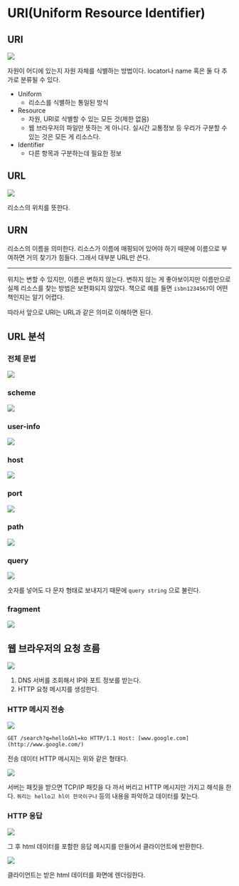 # URI(Uniform Resource Identifier)

## URI

![](../../.gitbook/assets/kimyounghan-http-web-basic/02/_2021-01-06__9.45.50.png)

자원이 어디에 있는지 자원 자체를 식별하는 방법이다. locator나 name 혹은 둘 다 추가로 분류될 수 있다.

- Uniform
    - 리소스를 식별하는 통일된 방식
- Resource
    - 자원, URI로 식별할 수 있는 모든 것(제한 없음)
    - 웹 브라우저의 파일만 뜻하는 게 아니다. 실시간 교통정보 등 우리가 구분할 수 있는 것은 모든 게 리소스다.
- Identifier
    - 다른 항목과 구분하는데 필요한 정보

## URL

![](../../.gitbook/assets/kimyounghan-http-web-basic/02/_2021-01-06__9.46.59.png)

리소스의 위치를 뜻한다.

## URN

리소스의 이름을 의미한다. 리소스가 이름에 매핑되어 있어야 하기 때문에 이름으로 부여하면 거의 찾기가 힘들다. 그래서 대부분 URL만 쓴다.

---

위치는 변할 수 있지만, 이름은 변하지 않는다. 변하지 않는 게 좋아보이지만 이름만으로 실제 리소스를 찾는 방법은 보편화되지 않았다. 책으로 예를 들면 `isbn1234567`이 어떤 책인지는 알기 어렵다.

따라서 앞으로 URI는 URL과 같은 의미로 이해하면 된다.

## URL 분석
### 전체 문법

![](../../.gitbook/assets/kimyounghan-http-web-basic/02/_2021-01-06__9.55.12.png)

### scheme

![](../../.gitbook/assets/kimyounghan-http-web-basic/02/_2021-01-06__9.55.48.png)

### user-info

![](../../.gitbook/assets/kimyounghan-http-web-basic/02/_2021-01-06__9.57.39.png)

### host

![](../../.gitbook/assets/kimyounghan-http-web-basic/02/_2021-01-06__9.57.52.png)

### port

![](../../.gitbook/assets/kimyounghan-http-web-basic/02/_2021-01-06__9.58.02.png)

### path

![](../../.gitbook/assets/kimyounghan-http-web-basic/02/_2021-01-06__9.58.25.png)

### query

![](../../.gitbook/assets/kimyounghan-http-web-basic/02/_2021-01-06__9.58.33.png)

숫자를 넣어도 다 문자 형태로 보내지기 때문에 `query string` 으로 불린다.

### fragment

![](../../.gitbook/assets/kimyounghan-http-web-basic/02/_2021-01-06__9.59.34.png)

## 웹 브라우저의 요청 흐름

![](../../.gitbook/assets/kimyounghan-http-web-basic/02/_2021-01-06__10.03.43.png)

1. DNS 서버를 조회해서 IP와 포트 정보를 받는다.
2. HTTP 요청 메시지를 생성한다.

### HTTP 메시지 전송

![](../../.gitbook/assets/kimyounghan-http-web-basic/02/_2021-01-06__10.23.32.png)

```text
GET /search?q=hello&hl=ko HTTP/1.1 Host: [www.google.com](http://www.google.com/)
```

전송 데이터 HTTP 메시지는 위와 같은 형태다.

![](../../.gitbook/assets/kimyounghan-http-web-basic/02/_2021-01-07__9.56.43.png)

서버는 패킷을 받으면 TCP/IP 패킷을 다 까서 버리고 HTTP 메시지만 가지고 해석을 한다. `쿼리는 hello고 hl이 한국이구나` 등의 내용을 파악하고 데이터를 찾는다.

### HTTP 응답

![](../../.gitbook/assets/kimyounghan-http-web-basic/02/_2021-01-07__9.59.17.png)

그 후 html 데이터를 포함한 응답 메시지를 만들어서 클라이언트에 반환한다.

![](../../.gitbook/assets/kimyounghan-http-web-basic/02/_2021-01-07__10.00.37.png)

클라이언트는 받은 html 데이터를 화면에 렌더링한다.